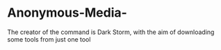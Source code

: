 # Anonymous-Media-
The creator of the command is Dark Storm, with the aim of downloading some tools from just one tool 
